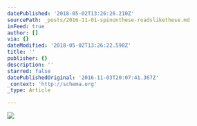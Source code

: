 ```yaml
---
datePublished: '2018-05-02T13:26:26.210Z'
sourcePath: _posts/2016-11-01-spinonthese-roadslikethese.md
inFeed: true
author: []
via: {}
dateModified: '2018-05-02T13:26:22.598Z'
title: ''
publisher: {}
description: ''
starred: false
datePublishedOriginal: '2016-11-03T20:07:41.367Z'
_context: 'http://schema.org'
_type: Article

---
```

![](https://the-grid-user-content.s3-us-west-2.amazonaws.com/1cb03203-0fa4-4cb8-a149-a4ac2b5fc360.jpg)